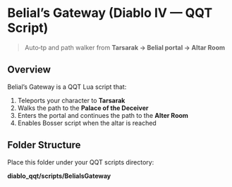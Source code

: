 # Belial’s Gateway (Diablo IV — QQT Script)

> Auto‑tp and path walker from **Tarsarak → Belial portal → Altar Room**

## Overview
Belial’s Gateway is a QQT Lua script that:
1) Teleports your character to **Tarsarak**
2) Walks the path to the **Palace of the Deceiver**
3) Enters the portal and continues the path to the **Alter Room** 
4) Enables Bosser script when the altar is reached

## Folder Structure
Place this folder under your QQT scripts directory:

**diablo_qqt/scripts/BelialsGateway**
